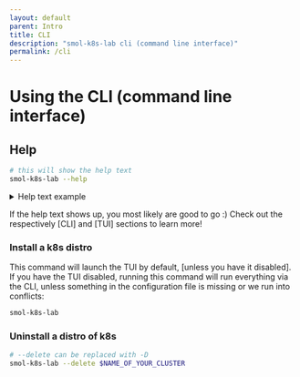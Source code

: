 ```yaml
---
layout: default
parent: Intro
title: CLI
description: "smol-k8s-lab cli (command line interface)"
permalink: /cli
---
```


# Using the CLI (command line interface)

## Help

```bash
# this will show the help text
smol-k8s-lab --help
```

<details>
  <summary>Help text example</summary>

  <a href="https://raw.githubusercontent.com/jessebot/smol-k8s-lab/main/docs/screenshots/help_text.svg">
    <img src="https://raw.githubusercontent.com/jessebot/smol-k8s-lab/main/docs/screenshots/help_text.svg" alt="Output of smol-k8s-lab --help after cloning the directory and installing the prerequisites.">
  </a>

</details>

If the help text shows up, you most likely are good to go :) Check out the respectively [CLI] and [TUI] sections to learn more!

### Install a k8s distro

This command will launch the TUI by default, [unless you have it disabled]. If you have the TUI disabled, running this command will run everything via the CLI, unless something in the configuration file is missing or we run into conflicts:

```bash
smol-k8s-lab
```

### Uninstall a distro of k8s

```bash
# --delete can be replaced with -D
smol-k8s-lab --delete $NAME_OF_YOUR_CLUSTER
```
